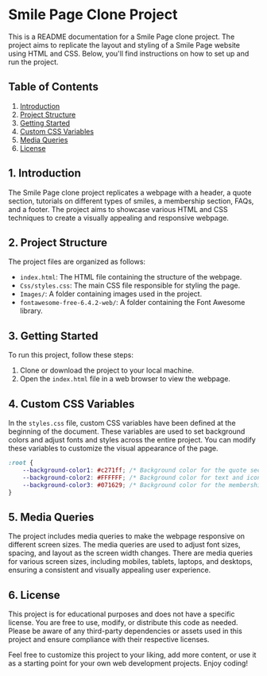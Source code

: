# Smile Page Clone Project

This is a README documentation for a Smile Page clone project. The project aims to replicate the layout and styling of a Smile Page website using HTML and CSS. Below, you'll find instructions on how to set up and run the project.

## Table of Contents

1. [Introduction](#introduction)
2. [Project Structure](#project-structure)
3. [Getting Started](#getting-started)
4. [Custom CSS Variables](#custom-css-variables)
5. [Media Queries](#media-queries)
6. [License](#license)

## 1. Introduction

The Smile Page clone project replicates a webpage with a header, a quote section, tutorials on different types of smiles, a membership section, FAQs, and a footer. The project aims to showcase various HTML and CSS techniques to create a visually appealing and responsive webpage.

## 2. Project Structure

The project files are organized as follows:

- `index.html`: The HTML file containing the structure of the webpage.
- `Css/styles.css`: The main CSS file responsible for styling the page.
- `Images/`: A folder containing images used in the project.
- `fontawesome-free-6.4.2-web/`: A folder containing the Font Awesome library.

## 3. Getting Started

To run this project, follow these steps:

1. Clone or download the project to your local machine.
2. Open the `index.html` file in a web browser to view the webpage.

## 4. Custom CSS Variables

In the `styles.css` file, custom CSS variables have been defined at the beginning of the document. 
These variables are used to set background colors and adjust fonts and styles across the entire project. You can modify these variables to customize the visual appearance of the page.

```css
:root {
    --background-color1: #c271ff; /* Background color for the quote section */
    --background-color2: #FFFFFF; /* Background color for text and icons */
    --background-color3: #071629; /* Background color for the membership and footer sections */
}
```

## 5. Media Queries

The project includes media queries to make the webpage responsive on different screen sizes. The media queries are used to adjust font sizes, spacing, and layout as the screen width changes. 
There are media queries for various screen sizes, including mobiles, tablets, laptops, and desktops, ensuring a consistent and visually appealing user experience.

## 6. License

This project is for educational purposes and does not have a specific license. You are free to use, modify, or distribute this code as needed. Please be aware of any third-party dependencies 
or assets used in this project and ensure compliance with their respective licenses.

Feel free to customize this project to your liking, add more content, or use it as a starting point for your own web development projects. Enjoy coding!
